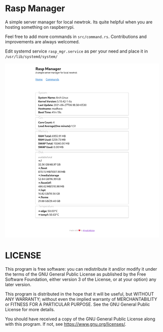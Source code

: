 # Rasp Manager
A simple server manager for local newtrok. Its quite helpful when you are hosting something on raspberrypi.

Feel free to add more commands in `src/command.rs`. Contributions and improvements are always welcomed.

Edit systemd service `rasp_mgr.service` as per your need and place it in `/usr/lib/systemd/system/`

![Alt text](screenshot.png "Screenshot")

# LICENSE
This program is free software: you can redistribute it and/or modify
it under the terms of the GNU General Public License as published by
the Free Software Foundation, either version 3 of the License, or
at your option) any later version.

This program is distributed in the hope that it will be useful,
but WITHOUT ANY WARRANTY; without even the implied warranty of
MERCHANTABILITY or FITNESS FOR A PARTICULAR PURPOSE.  See the
GNU General Public License for more details.

You should have received a copy of the GNU General Public License
along with this program.  If not, see <https://www.gnu.org/licenses/>.
